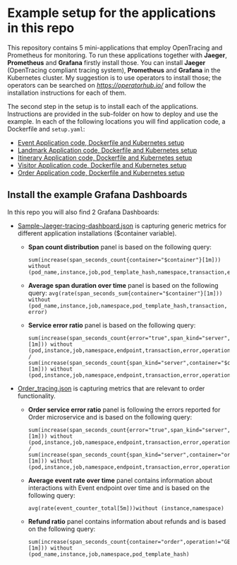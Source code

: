 # Example setup for the applications in this repo

This repository contains 5 mini-applications that employ OpenTracing and Prometheus for monitoring.
To run these applications together with **Jaeger**, **Prometheus** and **Grafana** firstly install those. 
You can  install **Jaeger** (OpenTracing compliant tracing system), **Prometheus** and **Grafana** in the Kubernetes cluster.
My suggestion is to use operators to install those; the operators can be searched on _https://operatorhub.io/_ and follow the installation instructions for each of them.

The second step in the setup is to install each of the applications. Instructions are provided in the sub-folder on how to deploy
and use the example. In each of the following locations you will find application code, a Dockerfile and `setup.yaml`:
* [Event Application code, Dockerfile and Kubernetes setup](event/README.md)
* [Landmark Application code, Dockerfile and Kubernetes setup](landmark/README.md)
* [Itinerary Application code, Dockerfile and Kubernetes setup](itinerary/README.md)
* [Visitor Application code, Dockerfile and Kubernetes setup](visitor/README.md)
* [Order Application code, Dockerfile and Kubernetes setup](order/README.md)

## Install the example Grafana Dashboards

In this repo you will also find 2 Grafana Dashboards:
* [Sample-Jaeger-tracing-dashboard.json](Sample-Jaeger-tracing-dashboard.json) is capturing generic metrics for different application installations ($container variable).
  
    * __Span count distribution__ panel is based on the following query:
        ```
      sum(increase(span_seconds_count{container="$container"}[1m])) without (pod_name,instance,job,pod_template_hash,namespace,transaction,error)
        ```

    * __Average span duration over time__ panel is based on the following query:
      `
      avg(rate(span_seconds_sum{container="$container"}[1m])) without (pod_name,instance,job,namespace,pod_template_hash,transaction,error)
      `

    * __Service error ratio__ panel is based on the following query:
      ```
      sum(increase(span_seconds_count{error="true",span_kind="server",container="$container"}[1m])) without (pod,instance,job,namespace,endpoint,transaction,error,operation,span_kind) / sum(increase(span_seconds_count{span_kind="server",container="$container"}[1m])) without (pod,instance,job,namespace,endpoint,transaction,error,operation,span_kind)
      ```
* [Order_tracing.json](Order_tracing.json) is capturing metrics that are relevant to order functionality.

    * __Order service error ratio__ panel is following the errors reported for Order microservice and is based on the following query:
      ```
      sum(increase(span_seconds_count{error="true",span_kind="server",container="order"}[1m])) without (pod,instance,job,namespace,endpoint,transaction,error,operation,span_kind) / sum(increase(span_seconds_count{span_kind="server",container="order"}[1m])) without (pod,instance,job,namespace,endpoint,transaction,error,operation,span_kind)  
      ```

    * __Average event rate over time__ panel contains information about interactions with Event endpoint over time and is based on the following query:
      ```
      avg(rate(event_counter_total[5m]))without (instance,namespace)
      ```
    * __Refund ratio__ panel contains information about refunds and is based on the following query:
      ```
      sum(increase(span_seconds_count{container="order",operation!="GET",operation="refund"}[1m])) without (pod_name,instance,job,namespace,pod_template_hash)
      ```      
                  
